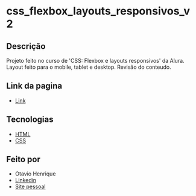 # css_flexbox_layouts_responsivos_v2

## Descrição

Projeto feito no curso de 'CSS: Flexbox e layouts responsivos' da Alura. Layout feito para o mobile, tablet e desktop. Revisão do conteudo.

## Link da pagina

- [Link](https://otaviohenrique1.github.io/css_flexbox_layouts_responsivos_v2/)

## Tecnologias

- [HTML](https://developer.mozilla.org/pt-BR/docs/Web/HTML)
- [CSS](https://developer.mozilla.org/pt-BR/docs/Web/CSS)

## Feito por

- Otavio Henrique
- [Linkedin](https://www.linkedin.com/in/otavio-henrique-de-lima-e-silva-94076ba1/)
- [Site pessoal](https://otaviohls.vercel.app/)
